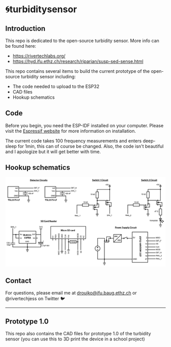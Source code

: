 # :cyclone:turbiditysensor
## Introduction
This repo is dedicated to the open-source turbidity sensor. More info can be found here:
- https://rivertechlabs.org/
- https://hyd.ifu.ethz.ch/research/riparian/susp-sed-sense.html

This repo contains several items to build the current prototype of the open-source turbidity sensor including:
- The code needed to upload to the ESP32
- CAD files
- Hookup schematics

## Code
Before you begin, you need the ESP-IDF installed on your computer. Please visit the [Espressif website](https://docs.espressif.com/projects/esp-idf/en/latest/esp32/get-started/) for more information on installation.

The current code takes 100 frequency measurements and enters deep-sleep for 1min, this can of course be changed. Also, the code isn't beautiful and I apologize but it will get better with time.

## Hookup schematics
<img src="Images/schematic.png" width="700">

## Contact
For questions, please email me at droujko@ifu.baug.ethz.ch or @rivertechjess on Twitter :bird:

-----------------------------------------
## Prototype 1.0
This repo also contains the CAD files for prototype 1.0 of the turbidity sensor (you can use this to 3D print the device in a school project)
